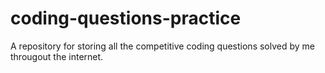 # coding-questions-practice
A repository for storing all the competitive coding questions solved by me througout the internet.
